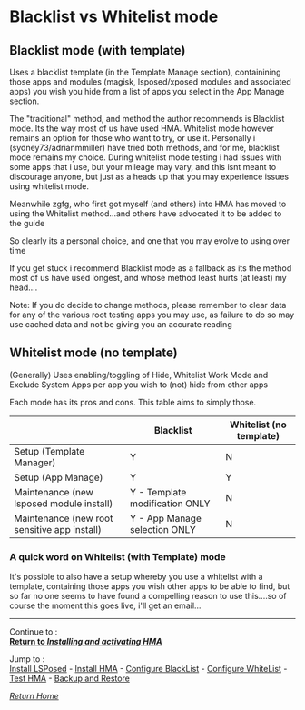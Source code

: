 # Blacklist vs Whitelist mode

## Blacklist mode (with template)

Uses a blacklist template (in the Template Manage section), containining those apps and modules (magisk, lsposed/xposed modules and associated apps) you wish you hide from a list of apps you select in the App Manage section.

The "traditional" method, and method the author recommends is Blacklist mode. Its the way most of us have used HMA. Whitelist mode however remains an option for those who want to try, or use it. Personally i (sydney73/adrianmmiller) have tried both methods, and for me, blacklist mode remains my choice. During whitelist mode testing i had issues with some apps that i use, but your mileage may vary, and this isnt meant to discourage anyone, but just as a heads up that you may experience issues using whitelist mode. 

Meanwhile zgfg, who first got myself (and others) into HMA has moved to using the Whitelist method...and others have advocated it to be added to the guide

So clearly its a personal choice, and one that you may evolve to using over time

If you get stuck i recommend Blacklist mode as a fallback as its the method most of us have used longest, and whose method least hurts (at least) my head....

Note: If you do decide to change methods, please remember to clear data for any of the various root testing apps you may use, as failure to do so may use cached data and not be giving you an accurate reading


## Whitelist mode (no template)

(Generally) Uses enabling/toggling of Hide, Whitelist Work Mode and Exclude System Apps per app you wish to (not) hide from other apps


Each mode has its pros and cons. This table aims to simply those. 

||Blacklist|Whitelist (no template)|
|---|---|---|
| Setup (Template Manager)|Y|N|
| Setup (App Manage)|Y|Y|
|Maintenance (new lsposed module install)|Y - Template modification ONLY|N|
|Maintenance (new root sensitive app install)|Y - App Manage selection ONLY|N|


### A quick word on Whitelist (with Template) mode
It's possible to also have a setup whereby you use a whitelist with a template, containing those apps you wish other apps to be able to find, but so far no one seems to have found a compelling reason to use this....so of course the moment this goes live, i'll get an email...

---

Continue to :<br>
[<b>Return to <i>Installing and activating HMA</i></b>](Install.md)<br>

Jump to :<br>
[Install LSPosed] - [Install HMA] - [Configure BlackList] - [Configure WhiteList] - [Test HMA] - [Backup and Restore]<br>

[<i>Return Home</i>](README.md)

<!--List of page links-->
[HMA Home]: (README.md)
[Install LSPosed]: Install-LSPosed.md
[Install HMA]: Install.md
[Compare HMA Blacklist vs Whitelist Methods]: BlacklistvsWhitelist.md
[Configure BlackList]: BlackList.md
[Configure WhiteList]: WhiteList.md
[Test HMA]: TestHMA.md
[Backup and Restore]: BackupAndRestore.md
[KnownIssues]: https://github.com/mModule/guide_hma/blob/master/KnownIssues.md

[Magisk Pages]: MagiskTOC.md
[Magisk USNF]: https://github.com/mModule/guide_hma/blob/master/Magisk-SafetyNet-Fix.md
[PlayIntegrity]: https://github.com/mModule/guide_hma/blob/master/Integrity-Check.md
[MagiskHide]: https://github.com/mModule/guide_hma/blob/master/Magisk-Hide.md
